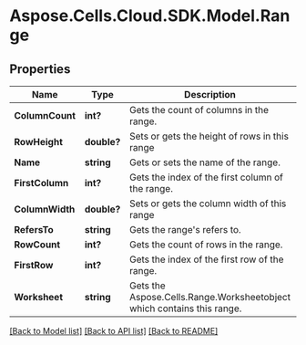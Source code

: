 # Aspose.Cells.Cloud.SDK.Model.Range
## Properties

Name | Type | Description | Notes
------------ | ------------- | ------------- | -------------
**ColumnCount** | **int?** | Gets the count of columns in the range. | 
**RowHeight** | **double?** | Sets or gets the height of rows in this range | 
**Name** | **string** | Gets or sets the name of the range. | [optional] 
**FirstColumn** | **int?** | Gets the index of the first column of the range. | 
**ColumnWidth** | **double?** | Sets or gets the column width of this range | 
**RefersTo** | **string** | Gets the range&#39;s refers to. | [optional] 
**RowCount** | **int?** | Gets the count of rows in the range. | 
**FirstRow** | **int?** | Gets the index of the first row of the range. | 
**Worksheet** | **string** | Gets the Aspose.Cells.Range.Worksheetobject which contains this range. | [optional] 

[[Back to Model list]](../README.md#documentation-for-models) [[Back to API list]](../README.md#documentation-for-api-endpoints) [[Back to README]](../README.md)

